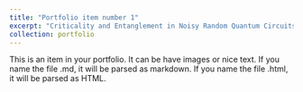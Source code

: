 ```yaml
---
title: "Portfolio item number 1"
excerpt: "Criticality and Entanglement in Noisy Random Quantum Circuits 1<br/><img src='/images/nm.png'>"
collection: portfolio
---
```


This is an item in your portfolio. It can be have images or nice text. If you name the file .md, it will be parsed as markdown. If you name the file .html, it will be parsed as HTML. 
